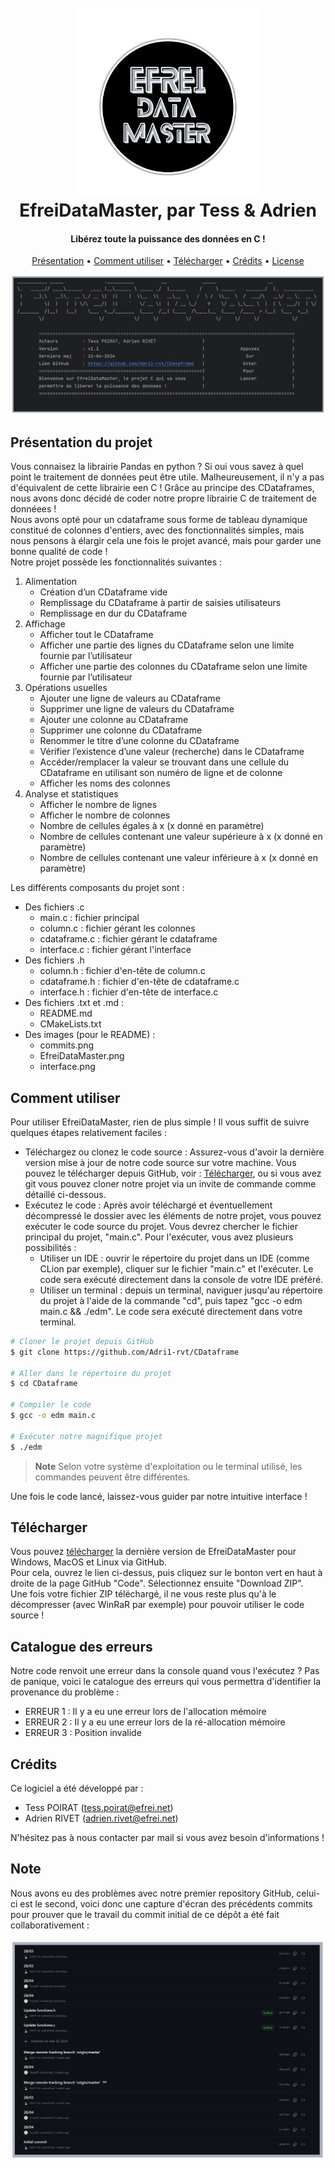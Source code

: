 <!-- Bonjour, nous avons choisi de rédiger notre fichier README en format Markdown (.md). Par consèquent, il sera plus simple et plus beau à visualiser depuis GitHub ou depuis un IDE tel CLion. Bonne lecture ! -->

<h1 align="center">
  <br>
  <a href="http://www.amitmerchant.com/electron-markdownify"><img src="EfreiDataMaster.png" alt="Markdownify" width="300"></a>
  <br>
  EfreiDataMaster, par Tess & Adrien
  <br>
</h1>

<h4 align="center">Libérez toute la puissance des données en C !</h4>

<p align="center">
  <a href="#Présentation-du-projet">Présentation</a> •
  <a href="#Comment-utiliser">Comment utiliser</a> •
  <a href="#Télécharger">Télécharger</a> •
  <a href="#crédits">Crédits</a> •
  <a href="#license">License</a>
</p>

![screen](interface.png)

## Présentation du projet

Vous connaisez la librairie Pandas en python ? Si oui vous savez à quel point le traitement de données peut être utile. Malheureusement, il n'y a pas d'équivalent de cette librairie een C ! Grâce au principe des CDataframes, nous avons donc décidé de coder notre propre librairie C de traitement de donnéees !<br>
Nous avons opté pour un cdataframe sous forme de tableau dynamique constitué de colonnes d'entiers, avec des fonctionnalités simples, mais nous pensons à élargir cela une fois le projet avancé, mais pour garder une bonne qualité de code ! <br> 
Notre projet possède les fonctionnalités suivantes :
1. Alimentation
   - Création d’un CDataframe vide
   - Remplissage du CDataframe à partir de saisies utilisateurs
   - Remplissage en dur du CDataframe
2. Affichage
   - Afficher tout le CDataframe
   - Afficher une partie des lignes du CDataframe selon une limite fournie par l’utilisateur
   - Afficher une partie des colonnes du CDataframe selon une limite fournie par l’utilisateur
3. Opérations usuelles
   - Ajouter une ligne de valeurs au CDataframe
   - Supprimer une ligne de valeurs du CDataframe
   - Ajouter une colonne au CDataframe
   - Supprimer une colonne du CDataframe
   - Renommer le titre d’une colonne du CDataframe
   - Vérifier l’existence d’une valeur (recherche) dans le CDataframe
   - Accéder/remplacer la valeur se trouvant dans une cellule du CDataframe en utilisant son numéro de ligne et de colonne
   - Afficher les noms des colonnes
4. Analyse et statistiques
   - Afficher le nombre de lignes
   - Afficher le nombre de colonnes
   - Nombre de cellules égales à x (x donné en paramètre)
   - Nombre de cellules contenant une valeur supérieure à x (x donné en paramètre)
   - Nombre de cellules contenant une valeur inférieure à x (x donné en paramètre)
   
Les différents composants du projet sont :
- Des fichiers .c
   - main.c : fichier principal
   - column.c : fichier gérant les colonnes
   - cdataframe.c : fichier gérant le cdataframe
   - interface.c : fichier gérant l'interface
- Des fichiers .h
  - column.h : fichier d'en-tête de column.c
  - cdataframe.h : fichier d'en-tête de cdataframe.c
  - interface.h : fichier d'en-tête de interface.c
- Des fichiers .txt et .md :
  - README.md 
  - CMakeLists.txt
- Des images (pour le README) :
  - commits.png
  - EfreiDataMaster.png
  - interface.png

## Comment utiliser

Pour utiliser EfreiDataMaster, rien de plus simple ! Il vous suffit de suivre quelques étapes relativement faciles :
- Téléchargez ou clonez le code source : Assurez-vous d'avoir la dernière version mise à jour de notre code source sur votre machine. Vous pouvez le télécharger depuis GitHub, voir : <a href="#télécharger">Télécharger</a>, ou si vous avez git vous pouvez cloner notre projet via un invite de commande comme détaillé ci-dessous.
- Exécutez le code : Après avoir téléchargé et éventuellement décompressé le dossier avec les éléments de notre projet, vous pouvez exécuter le code source du projet. Vous devrez chercher le fichier principal du projet, "main.c". Pour l'exécuter, vous avez plusieurs possibilités :
    - Utiliser un IDE : ouvrir le répertoire du projet dans un IDE (comme CLion par exemple), cliquer sur le fichier "main.c" et l'exécuter. Le code sera exécuté directement dans la console de votre IDE préféré.
    - Utiliser un terminal : depuis un terminal, naviguer jusqu'au répertoire du projet à l'aide de la commande "cd", puis tapez "gcc -o edm main.c && ./edm". Le code sera exécuté directement dans votre terminal.


```bash
# Cloner le projet depuis GitHub
$ git clone https://github.com/Adri1-rvt/CDataframe

# Aller dans le répertoire du projet
$ cd CDataframe

# Compiler le code
$ gcc -o edm main.c

# Exécuter notre magnifique projet
$ ./edm
```

> **Note**
> Selon votre système d'exploitation ou le terminal utilisé, les commandes peuvent être différentes.

Une fois le code lancé, laissez-vous guider par notre intuitive interface !

## Télécharger

Vous pouvez [télécharger](https://github.com/Adri1-rvt/CDataframe?tab=readme-ov-file#t%C3%A9l%C3%A9charger) la dernière version de EfreiDataMaster pour Windows, MacOS et Linux via GitHub.
<br>Pour cela, ouvrez le lien ci-dessus, puis cliquez sur le bonton vert en haut à droite de la page GitHub "Code".
Sélectionnez ensuite "Download ZIP".
<br>Une fois votre fichier ZIP téléchargé, il ne vous reste plus qu'à le décompresser (avec WinRaR par exemple) pour pouvoir utiliser le code source !

## Catalogue des erreurs

Notre code renvoit une erreur dans la console quand vous l'exécutez ? Pas de panique, voici le catalogue des erreurs qui vous permettra d'identifier la provenance du problème :
- ERREUR 1 : Il y a eu une erreur lors de l'allocation mémoire
- ERREUR 2 : Il y a eu une erreur lors de la ré-allocation mémoire
- ERREUR 3 : Position invalide

## Crédits

Ce logiciel a été développé par :

- Tess POIRAT (tess.poirat@efrei.net)
- Adrien RIVET (adrien.rivet@efrei.net)

N'hésitez pas à nous contacter par mail si vous avez besoin d'informations !

## Note

Nous avons eu des problèmes avec notre premier repository GitHub, celui-ci est le second, voici donc une capture d'écran des précédents commits pour prouver que le travail du commit initial de ce dépôt a été fait collaborativement :

![screen](commits.png)